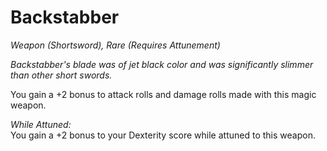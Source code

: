 # Backstabber
*Weapon (Shortsword), Rare (Requires Attunement)*

*Backstabber's blade was of jet black color and was significantly slimmer than other short swords.*

You gain a +2 bonus to attack rolls and damage rolls made with this magic weapon.  

*While Attuned:*  
You gain a +2 bonus to your Dexterity score while attuned to this weapon.
